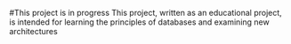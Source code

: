 #This project is in progress
This project, written as an educational project, is intended for learning the principles of databases and examining new architectures
